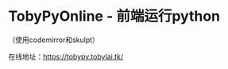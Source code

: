 # TobyPyOnline - 前端运行python
（使用codemirror和skulpt）

在线地址：<a href="https://tobypy.tobylai.tk/">https://tobypy.tobylai.tk/</a>
